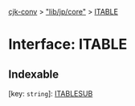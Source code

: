 [cjk-conv](../README.md) > ["lib/jp/core"](../modules/_lib_jp_core_.md) > [ITABLE](../interfaces/_lib_jp_core_.itable.md)



# Interface: ITABLE

## Indexable

\[key: `string`\]:&nbsp;[ITABLESUB](_lib_jp_core_.itablesub.md)

